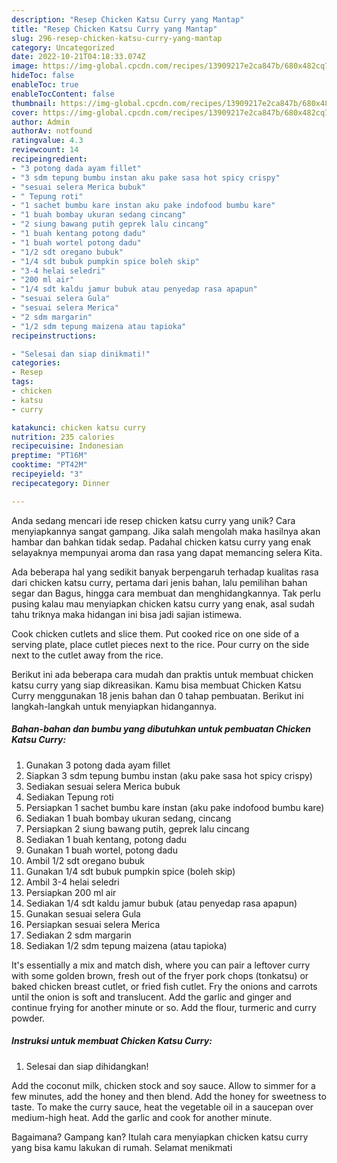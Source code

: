 ```yaml
---
description: "Resep Chicken Katsu Curry yang Mantap"
title: "Resep Chicken Katsu Curry yang Mantap"
slug: 296-resep-chicken-katsu-curry-yang-mantap
category: Uncategorized
date: 2022-10-21T04:18:33.074Z
image: https://img-global.cpcdn.com/recipes/13909217e2ca847b/680x482cq70/chicken-katsu-curry-foto-resep-utama.jpg
hideToc: false
enableToc: true
enableTocContent: false
thumbnail: https://img-global.cpcdn.com/recipes/13909217e2ca847b/680x482cq70/chicken-katsu-curry-foto-resep-utama.jpg
cover: https://img-global.cpcdn.com/recipes/13909217e2ca847b/680x482cq70/chicken-katsu-curry-foto-resep-utama.jpg
author: Admin
authorAv: notfound
ratingvalue: 4.3
reviewcount: 14
recipeingredient:
- "3 potong dada ayam fillet"
- "3 sdm tepung bumbu instan aku pake sasa hot spicy crispy"
- "sesuai selera Merica bubuk"
- " Tepung roti"
- "1 sachet bumbu kare instan aku pake indofood bumbu kare"
- "1 buah bombay ukuran sedang cincang"
- "2 siung bawang putih geprek lalu cincang"
- "1 buah kentang potong dadu"
- "1 buah wortel potong dadu"
- "1/2 sdt oregano bubuk"
- "1/4 sdt bubuk pumpkin spice boleh skip"
- "3-4 helai seledri"
- "200 ml air"
- "1/4 sdt kaldu jamur bubuk atau penyedap rasa apapun"
- "sesuai selera Gula"
- "sesuai selera Merica"
- "2 sdm margarin"
- "1/2 sdm tepung maizena atau tapioka"
recipeinstructions:

- "Selesai dan siap dinikmati!"
categories:
- Resep
tags:
- chicken
- katsu
- curry

katakunci: chicken katsu curry 
nutrition: 235 calories
recipecuisine: Indonesian
preptime: "PT16M"
cooktime: "PT42M"
recipeyield: "3"
recipecategory: Dinner

---
```





Anda sedang mencari ide resep chicken katsu curry yang unik? Cara menyiapkannya sangat gampang. Jika salah mengolah maka hasilnya akan hambar dan bahkan tidak sedap. Padahal chicken katsu curry yang enak selayaknya mempunyai aroma dan rasa yang dapat memancing selera Kita.





Ada beberapa hal yang sedikit banyak berpengaruh terhadap kualitas rasa dari chicken katsu curry, pertama dari jenis bahan, lalu pemilihan bahan segar dan Bagus, hingga cara membuat dan menghidangkannya. Tak perlu pusing kalau mau menyiapkan chicken katsu curry yang enak,      asal sudah tahu triknya maka hidangan ini bisa jadi sajian istimewa.














Cook chicken cutlets and slice them. Put cooked rice on one side of a serving plate, place cutlet pieces next to the rice. Pour curry on the side next to the cutlet away from the rice.






Berikut ini ada beberapa cara mudah dan praktis untuk membuat chicken katsu curry yang siap dikreasikan. Kamu bisa membuat Chicken Katsu Curry menggunakan 18 jenis bahan dan 0 tahap pembuatan. Berikut ini langkah-langkah untuk menyiapkan hidangannya.

<!--inarticleads1-->

##### Bahan-bahan dan bumbu yang dibutuhkan untuk pembuatan Chicken Katsu Curry:

1. Gunakan 3 potong dada ayam fillet
1. Siapkan 3 sdm tepung bumbu instan (aku pake sasa hot spicy crispy)
1. Sediakan sesuai selera Merica bubuk
1. Sediakan  Tepung roti
1. Persiapkan 1 sachet bumbu kare instan (aku pake indofood bumbu kare)
1. Sediakan 1 buah bombay ukuran sedang, cincang
1. Persiapkan 2 siung bawang putih, geprek lalu cincang
1. Sediakan 1 buah kentang, potong dadu
1. Gunakan 1 buah wortel, potong dadu
1. Ambil 1/2 sdt oregano bubuk
1. Gunakan 1/4 sdt bubuk pumpkin spice (boleh skip)
1. Ambil 3-4 helai seledri
1. Persiapkan 200 ml air
1. Sediakan 1/4 sdt kaldu jamur bubuk (atau penyedap rasa apapun)
1. Gunakan sesuai selera Gula
1. Persiapkan sesuai selera Merica
1. Sediakan 2 sdm margarin
1. Sediakan 1/2 sdm tepung maizena (atau tapioka)


It&#39;s essentially a mix and match dish, where you can pair a leftover curry with some golden brown, fresh out of the fryer pork chops (tonkatsu) or baked chicken breast cutlet, or fried fish cutlet. Fry the onions and carrots until the onion is soft and translucent. Add the garlic and ginger and continue frying for another minute or so. Add the flour, turmeric and curry powder. 

<!--inarticleads2-->

##### Instruksi untuk membuat Chicken Katsu Curry:


1. Selesai dan siap dihidangkan!

Add the coconut milk, chicken stock and soy sauce. Allow to simmer for a few minutes, add the honey and then blend. Add the honey for sweetness to taste. To make the curry sauce, heat the vegetable oil in a saucepan over medium-high heat. Add the garlic and cook for another minute. 

Bagaimana? Gampang kan? Itulah cara menyiapkan chicken katsu curry yang bisa kamu lakukan di rumah. Selamat menikmati

